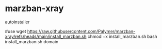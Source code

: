 # marzban-xray
autoinstaller

#use 
wget https://raw.githubusercontent.com/Palymer/marzban-xray/refs/heads/main/install_marzban.sh
chmod +x install_marzban.sh
bash install_marzban.sh domain

